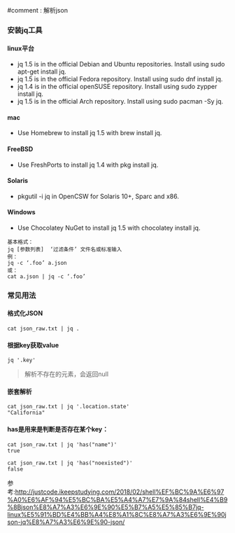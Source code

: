 #comment : 解析json

### 安装jq工具

#### linux平台
- jq 1.5 is in the official Debian and Ubuntu repositories. Install using sudo apt-get install jq.
- jq 1.5 is in the official Fedora repository. Install using sudo dnf install jq.
- jq 1.4 is in the official openSUSE repository. Install using sudo zypper install jq.
- jq 1.5 is in the official Arch repository. Install using sudo pacman -Sy jq.


#### mac
- Use Homebrew to install jq 1.5 with brew install jq.

#### FreeBSD
- Use FreshPorts to install jq 1.4 with pkg install jq.

#### Solaris
- pkgutil -i jq in OpenCSW for Solaris 10+, Sparc and x86.

#### Windows
- Use Chocolatey NuGet to install jq 1.5 with chocolatey install jq.

```
基本格式：
jq [参数列表]  ‘过滤条件’ 文件名或标准输入
例：
jq -c ‘.foo’ a.json
或：
cat a.json | jq -c ‘.foo’
```


### 常见用法
#### 格式化JSON 
```
cat json_raw.txt | jq .
```

#### 根据key获取value
```
jq '.key'
```
> 解析不存在的元素，会返回null

#### 嵌套解析
```
cat json_raw.txt | jq '.location.state'
"California"
```

#### has是用来是判断是否存在某个key：
```
cat json_raw.txt | jq 'has("name")'
true
 
cat json_raw.txt | jq 'has("noexisted")'
false
```



参考:http://justcode.ikeepstudying.com/2018/02/shell%EF%BC%9A%E6%97%A0%E6%AF%94%E5%BC%BA%E5%A4%A7%E7%9A%84shell%E4%B9%8Bjson%E8%A7%A3%E6%9E%90%E5%B7%A5%E5%85%B7jq-linux%E5%91%BD%E4%BB%A4%E8%A1%8C%E8%A7%A3%E6%9E%90json-jq%E8%A7%A3%E6%9E%90-json/
